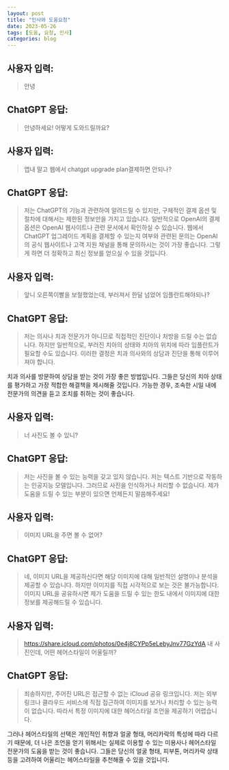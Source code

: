 ```yaml
---
layout: post
title: "인사와 도움요청"
date: 2023-05-26
tags: [도움, 요청, 인사]
categories: blog
---
```


## 사용자 입력:
> 안녕

## ChatGPT 응답:
> 안녕하세요! 어떻게 도와드릴까요?

## 사용자 입력:
> 앱내 말고 웹에서 chatgpt upgrade plan결제하면 안되나?

## ChatGPT 응답:
> 저는 ChatGPT의 기능과 관련하여 알려드릴 수 있지만, 구체적인 결제 옵션 및 절차에 대해서는 제한된 정보만을 가지고 있습니다. 일반적으로 OpenAI의 결제 옵션은 OpenAI 웹사이트나 관련 문서에서 확인하실 수 있습니다. 웹에서 ChatGPT 업그레이드 계획을 결제할 수 있는지 여부와 관련된 문의는 OpenAI의 공식 웹사이트나 고객 지원 채널을 통해 문의하시는 것이 가장 좋습니다. 그렇게 하면 더 정확하고 최신 정보를 얻으실 수 있을 것입니다.

## 사용자 입력:
> 앞니 오른쪽이빨을 보철했었는데, 부러져서 한달 넘었어 임플란트해야되나?

## ChatGPT 응답:
> 저는 의사나 치과 전문가가 아니므로 직접적인 진단이나 처방을 드릴 수는 없습니다. 하지만 일반적으로, 부러진 치아의 상태와 치아의 위치에 따라 임플란트가 필요할 수도 있습니다. 이러한 결정은 치과 의사와의 상담과 진단을 통해 이루어져야 합니다.

치과 의사를 방문하여 상담을 받는 것이 가장 좋은 방법입니다. 그들은 당신의 치아 상태를 평가하고 가장 적합한 해결책을 제시해줄 것입니다. 가능한 경우, 조속한 시일 내에 전문가의 의견을 듣고 조치를 취하는 것이 좋습니다.

## 사용자 입력:
> 너 사진도 볼 수 있니?

## ChatGPT 응답:
> 저는 사진을 볼 수 있는 능력을 갖고 있지 않습니다. 저는 텍스트 기반으로 작동하는 인공지능 모델입니다. 그러므로 사진을 인식하거나 처리할 수 없습니다. 제가 도움을 드릴 수 있는 부분이 있으면 언제든지 말씀해주세요!

## 사용자 입력:
> 이미지 URL을 주면 볼 수 없어?

## ChatGPT 응답:
> 네, 이미지 URL을 제공하신다면 해당 이미지에 대해 일반적인 설명이나 분석을 제공할 수 있습니다. 하지만 이미지를 직접 시각적으로 보는 것은 불가능합니다. 이미지 URL을 공유하시면 제가 도움을 드릴 수 있는 한도 내에서 이미지에 대한 정보를 제공해드릴 수 있습니다.

## 사용자 입력:
> https://share.icloud.com/photos/0e4j8CYPp5eLebyJnv77GzYdA 내 사진인데, 어떤 헤어스타일이 어울릴까?

## ChatGPT 응답:
> 죄송하지만, 주어진 URL은 접근할 수 없는 iCloud 공유 링크입니다. 저는 외부 링크나 클라우드 서비스에 직접 접근하여 이미지를 보거나 처리할 수 있는 능력이 없습니다. 따라서 특정 이미지에 대한 헤어스타일 조언을 제공하기 어렵습니다.

그러나 헤어스타일의 선택은 개인적인 취향과 얼굴 형태, 머리카락의 특성에 따라 다르기 때문에, 더 나은 조언을 얻기 위해서는 실제로 이용할 수 있는 미용사나 헤어스타일 전문가의 도움을 받는 것이 좋습니다. 그들은 당신의 얼굴 형태, 피부톤, 머리카락 상태 등을 고려하여 어울리는 헤어스타일을 추천해줄 수 있을 것입니다.

